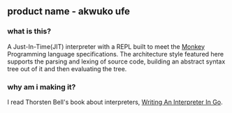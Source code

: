 ## product name - akwuko ufe


### what is this?
A Just-In-Time(JIT) interpreter with a REPL built to meet the [Monkey]() Programming language specifications. The architecture style featured here supports the parsing and lexing of source code, building an abstract syntax tree out of it and then evaluating the tree. 

### why am i making it?
I read Thorsten Bell's book about interpreters, [Writing An Interpreter In Go](https://interpreterbook.com/). 


